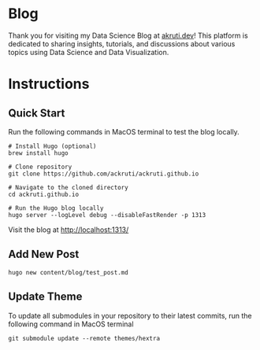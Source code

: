 # Blog
Thank you for visiting my Data Science Blog at [akruti.dev](https://www.akruti.dev/)! This platform is dedicated to sharing insights, tutorials, and discussions about various topics using Data Science and Data Visualization.

# Instructions
## Quick Start
Run the following commands in MacOS terminal to test the blog locally.

```
# Install Hugo (optional)
brew install hugo

# Clone repository
git clone https://github.com/ackruti/ackruti.github.io

# Navigate to the cloned directory
cd ackruti.github.io

# Run the Hugo blog locally
hugo server --logLevel debug --disableFastRender -p 1313
```

Visit the blog at [http://localhost:1313/](http://localhost:1313/)

## Add New Post
```
hugo new content/blog/test_post.md
```

## Update Theme
To update all submodules in your repository to their latest commits, run the following command in MacOS terminal
```
git submodule update --remote themes/hextra
```